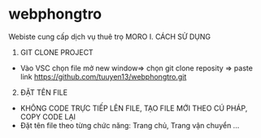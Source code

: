 # webphongtro
Webiste cung cấp dịch vụ thuê trọ MORO
I. CÁCH SỬ DỤNG 
1. GIT CLONE PROJECT 
- Vào VSC chọn file mở new window=> chọn git clone reposity => paste link 
https://github.com/tuuyen13/webphongtro.git
2. ĐẶT TÊN FILE 
- KHÔNG CODE TRỰC TIẾP LÊN FILE, TẠO FILE MỚI THEO CÚ PHÁP, COPY CODE LẠI 
- Đặt tên file theo từng chức năng: Trang chủ, Trang vận chuyển ...

